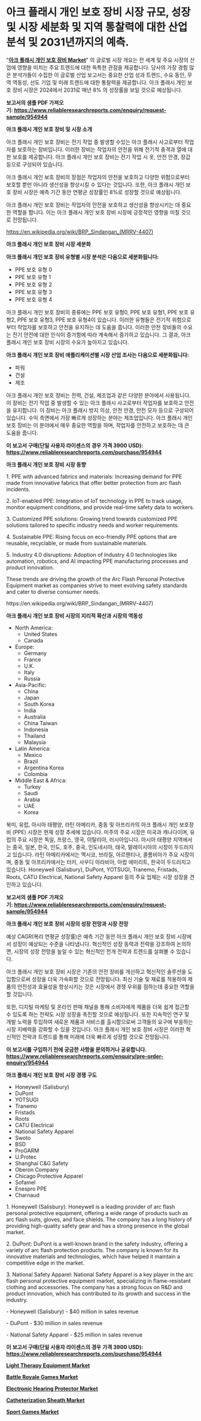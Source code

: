 <p><h1>아크 플래시 개인 보호 장비 시장 규모, 성장 및 시장 세분화 및 지역 통찰력에 대한 산업 분석 및 2031년까지의 예측.</h1></p><p>"<strong><a href="https://www.reliableresearchreports.com/arc-flash-personal-protective-equipment-r954944">아크 플래시 개인 보호 장비 Market</a></strong>" 의 글로벌 시장 개요는 전 세계 및 주요 시장의 산업에 영향을 미치는 주요 트렌드에 대한 독특한 관점을 제공합니다. 당사의 가장 경험 많은 분석가들이 수집한 이 글로벌 산업 보고서는 중요한 산업 성과 트렌드, 수요 동인, 무역 역동성, 선도 기업 및 미래 트렌드에 대한 통찰력을 제공합니다. 아크 플래시 개인 보호 장비 시장은 2024에서 2031로 매년 8% 의 성장률을 보일 것으로 예상됩니다.</p>
<p><strong>보고서의 샘플 PDF 가져오기:&nbsp;<a href="https://www.reliableresearchreports.com/enquiry/request-sample/954944">https://www.reliableresearchreports.com/enquiry/request-sample/954944</a></strong></p>
<p><strong>아크 플래시 개인 보호 장비 및 시장 소개</strong></p>
<p><p>아크 플래시 개인 보호 장비는 전기 작업 중 발생할 수있는 아크 플래시 사고로부터 작업자를 보호하는 장비입니다. 이러한 장비는 작업자의 안전을 위해 전기적 충격과 열에 대한 보호를 제공합니다. 아크 플래시 개인 보호 장비는 전기 작업 시 옷, 안전 안경, 장갑 등으로 구성되어 있습니다.</p><p>아크 플래시 개인 보호 장비의 장점은 작업자의 안전을 보호하고 다양한 위험으로부터 보호할 뿐만 아니라 생산성을 향상시킬 수 있다는 것입니다. 또한, 아크 플래시 개인 보호 장비 시장은 예측 기간 동안 연평균 성장률인 8%로 성장할 것으로 예상됩니다.</p><p>아크 플래시 개인 보호 장비는 작업자의 안전을 보호하고 생산성을 향상시키는 데 중요한 역할을 합니다. 이는 아크 플래시 개인 보호 장비 시장에 긍정적인 영향을 미칠 것으로 전망됩니다.</p></p>
<p><a href="https://en.wikipedia.org/wiki/BRP_Sindangan_(MRRV-4407)">https://en.wikipedia.org/wiki/BRP_Sindangan_(MRRV-4407)</a></p>
<p><strong>아크 플래시 개인 보호 장비 시장 세분화</strong></p>
<p><strong>아크 플래시 개인 보호 장비 유형별 시장 분석은 다음으로 세분화됩니다:</strong></p>
<p><ul><li>PPE 보호 유형 0</li><li>PPE 보호 유형 1</li><li>PPE 보호 유형 2</li><li>PPE 보호 유형 3</li><li>PPE 보호 유형 4</li></ul></p>
<p><p>아크 플래시 개인 보호 장비의 종류에는 PPE 보호 유형0, PPE 보호 유형1, PPE 보호 유형2, PPE 보호 유형3, PPE 보호 유형4이 있습니다. 이러한 유형들은 전기적 위험으로부터 작업자를 보호하고 안전을 유지하는 데 도움을 줍니다. 이러한 안전 장비들의 수요는 전기 안전에 대한 인식이 증가함에 따라 계속해서 증가하고 있습니다. 그 결과, 아크 플래시 개인 보호 장비 시장의 수요가 높아지고 있습니다.</p></p>
<p><strong>아크 플래시 개인 보호 장비 애플리케이션별 시장 산업 조사는 다음으로 세분화됩니다:</strong></p>
<p><ul><li>파워</li><li>건설</li><li>제조</li></ul></p>
<p><p>아크 플래시 개인 보호 장비는 전력, 건설, 제조업과 같은 다양한 분야에서 사용됩니다. 이 장비는 전기 작업 중 발생할 수 있는 아크 플래시 사고로부터 작업자를 보호하고 안전을 유지합니다. 이 장비는 아크 플래시 방지 의상, 안전 안경, 안전 모자 등으로 구성되어 있습니다. 수익 측면에서 가장 빠르게 성장하는 분야는 제조업입니다. 아크 플래시 개인 보호 장비는 이 분야에서 매우 중요한 역할을 하며, 작업자를 안전하고 보호하는 데 큰 도움을 줍니다.</p></p>
<p><strong>이 보고서 구매(단일 사용자 라이센스의 경우 가격 3900 USD): <a href="https://www.reliableresearchreports.com/purchase/954944">https://www.reliableresearchreports.com/purchase/954944</a></strong></p>
<p><strong>아크 플래시 개인 보호 장비 시장 동향</strong></p>
<p><p>1. PPE with advanced fabrics and materials: Increasing demand for PPE made from innovative fabrics that offer better protection from arc flash incidents.</p><p>2. IoT-enabled PPE: Integration of IoT technology in PPE to track usage, monitor equipment conditions, and provide real-time safety data to workers.</p><p>3. Customized PPE solutions: Growing trend towards customized PPE solutions tailored to specific industry needs and worker requirements.</p><p>4. Sustainable PPE: Rising focus on eco-friendly PPE options that are reusable, recyclable, or made from sustainable materials.</p><p>5. Industry 4.0 disruptions: Adoption of Industry 4.0 technologies like automation, robotics, and AI impacting PPE manufacturing processes and product innovation.</p><p>These trends are driving the growth of the Arc Flash Personal Protective Equipment market as companies strive to meet evolving safety standards and cater to diverse consumer needs.</p></p>
<p>https://en.wikipedia.org/wiki/BRP_Sindangan_(MRRV-4407)</p>
<p><strong>아크 플래시 개인 보호 장비 시장의 지리적 확산과 시장의 역동성</strong></p>
<p><ul>
    <li>
        North America:
        <ul>
            <li>United States</li>
            <li>Canada</li>
        </ul>
    </li>
    <li>
        Europe:
        <ul>
            <li>Germany</li>
            <li>France</li>
            <li>U.K.</li>
            <li>Italy</li>
            <li>Russia</li>
        </ul>
    </li>
    <li>
        Asia-Pacific:
        <ul>
            <li>China</li>
            <li>Japan</li>
            <li>South Korea</li>
            <li>India</li>
            <li>Australia</li>
            <li>China Taiwan</li>
            <li>Indonesia</li>
            <li>Thailand</li>
            <li>Malaysia</li>
        </ul>
    </li>
    <li>
        Latin America:
        <ul>
            <li>Mexico</li>
            <li>Brazil</li>
            <li>Argentina Korea</li>
            <li>Colombia</li>
        </ul>
    </li>
    <li>
        Middle East & Africa:
        <ul>
            <li>Turkey</li>
            <li>Saudi</li>
            <li>Arabia</li>
            <li>UAE</li>
            <li>Korea</li>
        </ul>
    </li>
    </ul></p>
<p><p>북미, 유럽, 아시아 태평양, 라틴 아메리카, 중동 및 아프리카의 아크 플래시 개인 보호장비 (PPE) 시장은 현재 성장 추세에 있습니다. 미주의 주요 시장은 미국과 캐나다이며, 유럽의 주요 시장은 독일, 프랑스, 영국, 이탈리아, 러시아입니다. 아시아 태평양 지역에서는 중국, 일본, 한국, 인도, 호주, 중국, 인도네시아, 태국, 말레이시아의 시장이 두드러지고 있습니다. 라틴 아메리카에서는 멕시코, 브라질, 아르헨티나, 콜롬비아가 주요 시장이며, 중동 및 아프리카에서는 터키, 사우디 아라비아, 아랍 에미리트, 한국이 두드러지고 있습니다. Honeywell (Salisbury), DuPont, YOTSUGI, Tranemo, Fristads, Roots, CATU Electrical, National Safety Apparel 등의 주요 업체는 시장 성장을 견인하고 있습니다.</p></p>
<p><strong>보고서의 샘플 PDF 가져오기:&nbsp;<a href="https://www.reliableresearchreports.com/enquiry/request-sample/954944">https://www.reliableresearchreports.com/enquiry/request-sample/954944</a></strong></p>
<p><strong>아크 플래시 개인 보호 장비 시장의 성장 전망과 시장 전망</strong></p>
<p><p>예상 CAGR(복리 연평균 성장률)은 예측 기간 동안 아크 플래시 개인 보호 장비 시장에서 성장이 예상되는 수준을 나타냅니다. 혁신적인 성장 동력과 전략을 강조하여 논의하면, 시장의 성장 전망을 높일 수 있는 혁신적인 전개 전략과 트렌드를 살펴볼 수 있습니다. </p><p>아크 플래시 개인 보호 장비 시장은 기존의 안전 장비를 개선하고 혁신적인 솔루션을 도입함으로써 성장을 더욱 가속화할 것으로 전망됩니다. 최신 기술 및 재료를 적용하여 제품의 안전성과 효율성을 향상시키는 것은 시장에서 경쟁 우위를 점하는데 중요한 역할을 할 것입니다. </p><p>또한, 디지털 마케팅 및 온라인 판매 채널을 통해 소비자에게 제품을 더욱 쉽게 접근할 수 있도록 하는 전략도 시장 성장을 촉진할 것으로 예상됩니다. 또한 지속적인 연구 및 개발 노력을 투입하여 새로운 제품과 서비스를 출시함으로써 고객들의 요구에 부응하는 시장 지배력을 강화할 수 있을 것입니다. 아크 플래시 개인 보호 장비 시장은 이러한 혁신적인 전략과 트렌드를 통해 미래에 더욱 빠르게 성장할 것으로 전망됩니다.</p></p>
<p><strong>이 보고서를 구입하기 전에 궁금한 사항을 문의하거나 공유합니다. <a href="https://www.reliableresearchreports.com/enquiry/pre-order-enquiry/954944">https://www.reliableresearchreports.com/enquiry/pre-order-enquiry/954944</a></strong></p>
<p><strong>아크 플래시 개인 보호 장비 시장 경쟁 구도</strong></p>
<p><ul><li>Honeywell (Salisbury)</li><li>DuPont</li><li>YOTSUGI</li><li>Tranemo</li><li>Fristads</li><li>Roots</li><li>CATU Electrical</li><li>National Safety Apparel</li><li>Swoto</li><li>BSD</li><li>ProGARM</li><li>U.Protec</li><li>Shanghai C&G Safety</li><li>Oberon Company</li><li>Chicago Protective Apparel</li><li>Sofamel</li><li>Enespro PPE</li><li>Charnaud</li></ul></p>
<p><p>1. Honeywell (Salisbury): Honeywell is a leading provider of arc flash personal protective equipment, offering a wide range of products such as arc flash suits, gloves, and face shields. The company has a long history of providing high-quality safety gear and has a strong presence in the global market.</p><p>2. DuPont: DuPont is a well-known brand in the safety industry, offering a variety of arc flash protection products. The company is known for its innovative materials and technologies, which have helped it maintain a competitive edge in the market.</p><p>3. National Safety Apparel: National Safety Apparel is a key player in the arc flash personal protective equipment market, specializing in flame-resistant clothing and accessories. The company has a strong focus on R&D and product innovation, which has contributed to its growth and success in the industry.</p><p>- Honeywell (Salisbury) - $40 million in sales revenue</p><p>- DuPont - $30 million in sales revenue</p><p>- National Safety Apparel - $25 million in sales revenue</p></p>
<p><strong>이 보고서 구매(단일 사용자 라이센스의 경우 가격 3900 USD): <a href="https://www.reliableresearchreports.com/purchase/954944">https://www.reliableresearchreports.com/purchase/954944</a></strong></p>
<p><strong><p><a href="https://github.com/julyju69/Market-Research-Report-List-4/blob/main/light-therapy-equipment-market.md">Light Therapy Equipment Market</a></p><p><a href="https://issuu.com/reportprime-2/docs/battle-royale-games-market-size-2030.pptx">Battle Royale Games Market</a></p><p><a href="https://github.com/JosephWillisbXXgf/Market-Research-Report-List-1/blob/main/electronic-hearing-protector-market.md">Electronic Hearing Protector Market</a></p><p><a href="https://github.com/nathandecarvalho/Market-Research-Report-List-4/blob/main/catheterization-sheath-market.md">Catheterization Sheath Market</a></p><p><a href="https://issuu.com/reportprime-2/docs/sport-games-market-size-2030.pptx">Sport Games Market</a></p></strong></p>
<p></p>